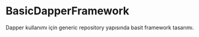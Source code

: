 # BasicDapperFramework
Dapper kullanımı için generic repository yapısında basit  framework tasarımı.
